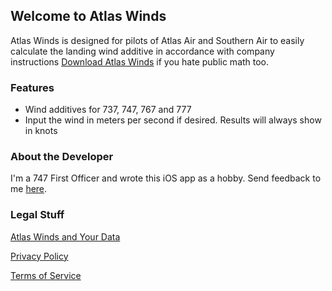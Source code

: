 ## Welcome to Atlas Winds

Atlas Winds is designed for pilots of Atlas Air and Southern Air to easily calculate the landing wind additive in accordance with company instructions [Download Atlas Winds](https://apps.apple.com/us/app/atlas-winds/id1458439441) if you hate public math too.

### Features

- Wind additives for 737, 747, 767 and 777
- Input the wind in meters per second if desired. Results will always show in knots

### About the Developer

I'm a 747 First Officer and wrote this iOS app as a hobby. Send feedback to me [here](mailto:brenner.scott.980@icloud.com).

### Legal Stuff

[Atlas Winds and Your Data](https://s-brenner.github.io/atlas-winds/data)

[Privacy Policy](https://s-brenner.github.io/atlas-winds/privacy)

[Terms of Service](https://s-brenner.github.io/atlas-winds/terms)
